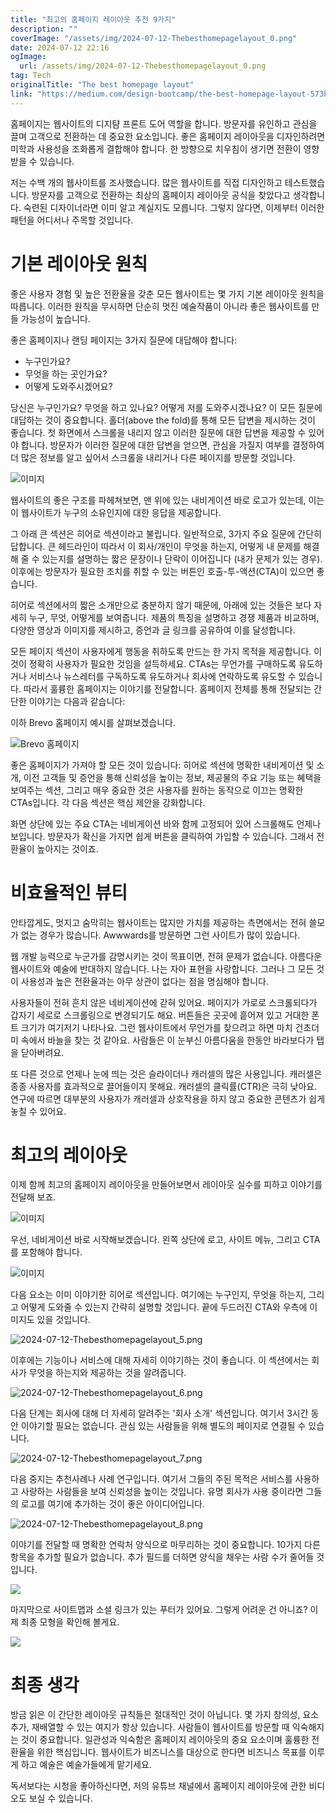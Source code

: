 ```yaml
---
title: "최고의 홈페이지 레이아웃 추천 9가지"
description: ""
coverImage: "/assets/img/2024-07-12-Thebesthomepagelayout_0.png"
date: 2024-07-12 22:16
ogImage: 
  url: /assets/img/2024-07-12-Thebesthomepagelayout_0.png
tag: Tech
originalTitle: "The best homepage layout"
link: "https://medium.com/design-bootcamp/the-best-homepage-layout-573b13e27784"
---
```



홈페이지는 웹사이트의 디지턈 프론트 도어 역할을 합니다. 방문자를 유인하고 관심을 끌며 고객으로 전환하는 데 중요한 요소입니다. 좋은 홈페이지 레이아웃을 디자인하려면 미학과 사용성을 조화롭게 결합해야 합니다. 한 방향으로 치우침이 생기면 전환이 영향받을 수 있습니다.

저는 수백 개의 웹사이트를 조사했습니다. 많은 웹사이트를 직접 디자인하고 테스트했습니다. 방문자를 고객으로 전환하는 최상의 홈페이지 레이아웃 공식을 찾았다고 생각합니다. 숙련된 디자이너라면 이미 알고 계실지도 모릅니다. 그렇지 않다면, 이제부터 이러한 패턴을 어디서나 주목할 것입니다.

# 기본 레이아웃 원칙

좋은 사용자 경험 및 높은 전환율을 갖춘 모든 웹사이트는 몇 가지 기본 레이아웃 원칙을 따릅니다. 이러한 원칙을 무시하면 단순히 멋진 예술작품이 아니라 좋은 웹사이트를 만들 가능성이 높습니다.

<div class="content-ad"></div>

좋은 홈페이지나 랜딩 페이지는 3가지 질문에 대답해야 합니다:

- 누구인가요?
- 무엇을 하는 곳인가요?
- 어떻게 도와주시겠어요?

당신은 누구인가요? 무엇을 하고 있나요? 어떻게 저를 도와주시겠나요? 이 모든 질문에 대답하는 것이 중요합니다. 홀더(above the fold)를 통해 모든 답변을 제시하는 것이 좋습니다. 첫 화면에서 스크롤을 내리지 않고 이러한 질문에 대한 답변을 제공할 수 있어야 합니다. 방문자가 이러한 질문에 대한 답변을 얻으면, 관심을 가질지 여부를 결정하여 더 많은 정보를 알고 싶어서 스크롤을 내리거나 다른 페이지를 방문할 것입니다.

![이미지](/assets/img/2024-07-12-Thebesthomepagelayout_0.png)

<div class="content-ad"></div>

웹사이트의 좋은 구조를 파헤쳐보면, 맨 위에 있는 내비게이션 바로 로고가 있는데, 이는 이 웹사이트가 누구의 소유인지에 대한 응답을 제공합니다.

그 아래 큰 섹션은 히어로 섹션이라고 불립니다. 일반적으로, 3가지 주요 질문에 간단히 답합니다. 큰 헤드라인이 따라서 이 회사/개인이 무엇을 하는지, 어떻게 내 문제를 해결해 줄 수 있는지를 설명하는 짧은 문장이나 단락이 이어집니다 (내가 문제가 있는 경우). 이후에는 방문자가 필요한 조치를 취할 수 있는 버튼인 호출-투-액션(CTA)이 있으면 좋습니다.

히어로 섹션에서의 짧은 소개만으로 충분하지 않기 때문에, 아래에 있는 것들은 보다 자세히 누구, 무엇, 어떻게를 보여줍니다. 제품의 특징을 설명하고 경쟁 제품과 비교하며, 다양한 영상과 이미지를 제시하고, 증언과 글 링크를 공유하여 이를 달성합니다.

<div class="content-ad"></div>

모든 페이지 섹션이 사용자에게 행동을 취하도록 만드는 한 가지 목적을 제공합니다. 이것이 정확히 사용자가 필요한 것임을 설득하세요. CTAs는 무언가를 구매하도록 유도하거나 서비스나 뉴스레터를 구독하도록 유도하거나 회사에 연락하도록 유도할 수 있습니다. 따라서 훌륭한 홈페이지는 이야기를 전달합니다. 홈페이지 전체를 통해 전달되는 간단한 이야기는 다음과 같습니다:

이하 Brevo 홈페이지 예시를 살펴보겠습니다.

![Brevo 홈페이지](/assets/img/2024-07-12-Thebesthomepagelayout_2.png)

좋은 홈페이지가 가져야 할 모든 것이 있습니다: 히어로 섹션에 명확한 내비게이션 및 소개, 이전 고객들 및 증언을 통해 신뢰성을 높이는 정보, 제공물의 주요 기능 또는 혜택을 보여주는 섹션, 그리고 매우 중요한 것은 사용자를 원하는 동작으로 이끄는 명확한 CTAs입니다. 각 다음 섹션은 핵심 제안을 강화합니다.

<div class="content-ad"></div>

화면 상단에 있는 주요 CTA는 네비게이션 바와 함께 고정되어 있어 스크롤해도 언제나 보입니다. 방문자가 확신을 가지면 쉽게 버튼을 클릭하여 가입할 수 있습니다. 그래서 전환율이 높아지는 것이죠.

# 비효율적인 뷰티

안타깝게도, 멋지고 숨막히는 웹사이트는 많지만 가치를 제공하는 측면에서는 전혀 쓸모가 없는 경우가 많습니다. Awwwards를 방문하면 그런 사이트가 많이 있습니다.

웹 개발 능력으로 누군가를 감명시키는 것이 목표이면, 전혀 문제가 없습니다. 아름다운 웹사이트와 예술에 반대하지 않습니다. 나는 자아 표현을 사랑합니다. 그러나 그 모든 것이 사용성과 높은 전환율과는 아무 상관이 없다는 점을 명심해야 합니다.

<div class="content-ad"></div>

사용자들이 전혀 흔치 않은 네비게이션에 갇혀 있어요. 페이지가 가로로 스크롤되다가 갑자기 세로로 스크롤링으로 변경되기도 해요. 버튼들은 곳곳에 흩어져 있고 거대한 폰트 크기가 여기저기 나타나요. 그런 웹사이트에서 무언가를 찾으려고 하면 마치 건초더미 속에서 바늘을 찾는 것 같아요. 사람들은 이 눈부신 아름다움을 한동안 바라보다가 탭을 닫아버려요.

또 다른 것으로 언제나 눈에 띄는 것은 슬라이더나 캐러셀의 많은 사용입니다. 캐러셀은 종종 사용자를 효과적으로 끌어들이지 못해요. 캐러셀의 클릭률(CTR)은 극히 낮아요. 연구에 따르면 대부분의 사용자가 캐러셀과 상호작용을 하지 않고 중요한 콘텐츠가 쉽게 놓칠 수 있어요.

# 최고의 레이아웃

이제 함께 최고의 홈페이지 레이아웃을 만들어보면서 레이아웃 실수를 피하고 이야기를 전달해 보죠.

<div class="content-ad"></div>


![이미지](/assets/img/2024-07-12-Thebesthomepagelayout_3.png)

우선, 네비게이션 바로 시작해보겠습니다. 왼쪽 상단에 로고, 사이트 메뉴, 그리고 CTA를 포함해야 합니다.

![이미지](/assets/img/2024-07-12-Thebesthomepagelayout_4.png)

다음 요소는 이미 이야기한 히어로 섹션입니다. 여기에는 누구인지, 무엇을 하는지, 그리고 어떻게 도와줄 수 있는지 간략히 설명할 것입니다. 끝에 두드러진 CTA와 우측에 이미지도 있을 것입니다.


<div class="content-ad"></div>

![2024-07-12-Thebesthomepagelayout_5.png](/assets/img/2024-07-12-Thebesthomepagelayout_5.png)

이후에는 기능이나 서비스에 대해 자세히 이야기하는 것이 좋습니다. 이 섹션에서는 회사가 무엇을 하는지와 제공하는 것을 알려줍니다.

![2024-07-12-Thebesthomepagelayout_6.png](/assets/img/2024-07-12-Thebesthomepagelayout_6.png)

다음 단계는 회사에 대해 더 자세히 알려주는 '회사 소개' 섹션입니다. 여기서 3시간 동안 이야기할 필요는 없습니다. 관심 있는 사람들을 위해 별도의 페이지로 연결될 수 있습니다.

<div class="content-ad"></div>

![2024-07-12-Thebesthomepagelayout_7.png](/assets/img/2024-07-12-Thebesthomepagelayout_7.png)

다음 중지는 추천사례나 사례 연구입니다. 여기서 그들의 주된 목적은 서비스를 사용하고 사랑하는 사람들을 보여 신뢰성을 높이는 것입니다. 유명 회사가 사용 중이라면 그들의 로고를 여기에 추가하는 것이 좋은 아이디어입니다.

![2024-07-12-Thebesthomepagelayout_8.png](/assets/img/2024-07-12-Thebesthomepagelayout_8.png)

이야기를 전달할 때 명확한 연락처 양식으로 마무리하는 것이 중요합니다. 10가지 다른 항목을 추가할 필요가 없습니다. 추가 필드를 더하면 양식을 채우는 사람 수가 줄어들 것입니다.

<div class="content-ad"></div>

<img src="/assets/img/2024-07-12-Thebesthomepagelayout_9.png" />

마지막으로 사이트맵과 소셜 링크가 있는 푸터가 있어요. 그렇게 어려운 건 아니죠? 이제 최종 모형을 확인해 볼게요.

<img src="/assets/img/2024-07-12-Thebesthomepagelayout_10.png" />

# 최종 생각

<div class="content-ad"></div>

방금 읽은 이 간단한 레이아웃 규칙들은 절대적인 것이 아닙니다. 몇 가지 창의성, 요소 추가, 재배열할 수 있는 여지가 항상 있습니다. 사람들이 웹사이트를 방문할 때 익숙해지는 것이 중요합니다. 일관성과 익숙함은 홈페이지 레이아웃의 중요 요소이며 훌륭한 전환율을 위한 핵심입니다. 웹사이트가 비즈니스를 대상으로 한다면 비즈니스 목표를 이루게 하고 예술은 예술가들에게 맡기세요.

독서보다는 시청을 좋아하신다면, 저의 유튜브 채널에서 홈페이지 레이아웃에 관한 비디오도 보실 수 있습니다.